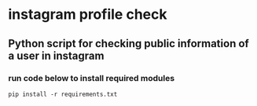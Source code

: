 # instagram profile check
Python script for checking public information of a user in instagram
---
### run code below to install required modules

`pip install -r requirements.txt`


